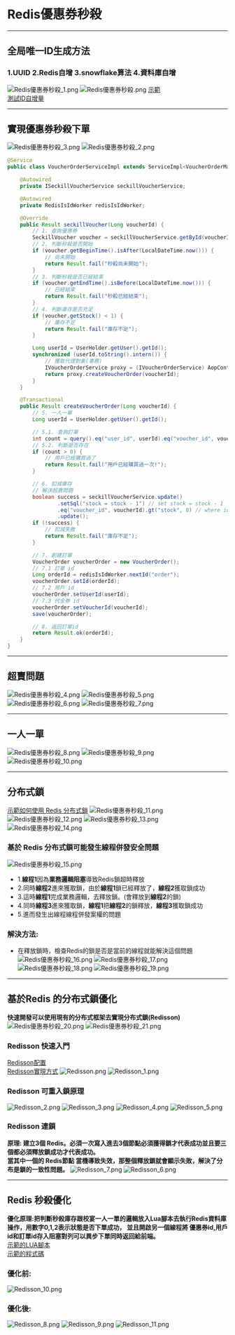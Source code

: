 # Redis優惠券秒殺

---

## 全局唯一ID生成方法
### 1.UUID 2.Redis自增 3.snowflake算法 4.資料庫自增
![Redis優惠券秒殺_1.png](../../picture/Redis%E5%84%AA%E6%83%A0%E5%88%B8%E7%A7%92%E6%AE%BA_1.png)
![Redis優惠券秒殺.png](../../picture/Redis%E5%84%AA%E6%83%A0%E5%88%B8%E7%A7%92%E6%AE%BA.png)
[示範](../../../hm-dianping/src/main/java/com/hmdp/utils/RedisIsIdWorker.java)  
[測試ID自增量](../../../hm-dianping/src/test/java/com/hmdp/HmDianPingApplicationTests.java)

---

## 實現優惠券秒殺下單
![Redis優惠券秒殺_3.png](../../picture/Redis%E5%84%AA%E6%83%A0%E5%88%B8%E7%A7%92%E6%AE%BA_3.png)
![Redis優惠券秒殺_2.png](../../picture/Redis%E5%84%AA%E6%83%A0%E5%88%B8%E7%A7%92%E6%AE%BA_2.png)
```java
@Service
public class VoucherOrderServiceImpl extends ServiceImpl<VoucherOrderMapper, VoucherOrder> implements IVoucherOrderService {

    @Autowired
    private ISeckillVoucherService seckillVoucherService;

    @Autowired
    private RedisIsIdWorker redisIsIdWorker;

    @Override
    public Result seckillVoucher(Long voucherId) {
        // 1. 查詢優惠券
        SeckillVoucher voucher = seckillVoucherService.getById(voucherId);
        // 2. 判斷秒殺是否開始
        if (voucher.getBeginTime().isAfter(LocalDateTime.now())) {
            // 尚未開始
            return Result.fail("秒殺尚未開始");
        }
        // 3. 判斷秒殺是否已經結束
        if (voucher.getEndTime().isBefore(LocalDateTime.now())) {
            // 已經結束
            return Result.fail("秒殺已經結束");
        }
        // 4. 判斷庫存是否充足
        if (voucher.getStock() < 1) {
            // 庫存不足
            return Result.fail("庫存不足");
        }

        Long userId = UserHolder.getUser().getId();
        synchronized (userId.toString().intern()) {
            // 獲取代理對象(事務)
            IVoucherOrderService proxy = (IVoucherOrderService) AopContext.currentProxy();
            return proxy.createVoucherOrder(voucherId);
        }
    }

    @Transactional
    public Result createVoucherOrder(Long voucherId) {
        // 5. 一人一單
        Long userId = UserHolder.getUser().getId();

        // 5.1. 查詢訂單
        int count = query().eq("user_id", userId).eq("voucher_id", voucherId).count();
        // 5.2. 判斷是否存在
        if (count > 0) {
            // 用戶已經購買過了
            return Result.fail("用戶已經購買過一次!");
        }

        // 6. 扣減庫存
        // 解決超賣問題
        boolean success = seckillVoucherService.update()
                .setSql("stock = stock - 1") // set stock = stock - 1
                .eq("voucher_id", voucherId).gt("stock", 0) // where id = ? and stock > 0
                .update();
        if (!success) {
            // 扣減失敗
            return Result.fail("庫存不足");
        }

        // 7. 創建訂單
        VoucherOrder voucherOrder = new VoucherOrder();
        // 7.1 訂單 id
        Long orderId = redisIsIdWorker.nextId("order");
        voucherOrder.setId(orderId);
        // 7.2 用戶 id
        voucherOrder.setUserId(userId);
        // 7.3 代金券 id
        voucherOrder.setVoucherId(voucherId);
        save(voucherOrder);

        // 8. 返回訂單id
        return Result.ok(orderId);
    }
}
```

---

## 超賣問題
![Redis優惠券秒殺_4.png](../../picture/Redis%E5%84%AA%E6%83%A0%E5%88%B8%E7%A7%92%E6%AE%BA_4.png)
![Redis優惠券秒殺_5.png](../../picture/Redis%E5%84%AA%E6%83%A0%E5%88%B8%E7%A7%92%E6%AE%BA_5.png)
![Redis優惠券秒殺_6.png](../../picture/Redis%E5%84%AA%E6%83%A0%E5%88%B8%E7%A7%92%E6%AE%BA_6.png)
![Redis優惠券秒殺_7.png](../../picture/Redis%E5%84%AA%E6%83%A0%E5%88%B8%E7%A7%92%E6%AE%BA_7.png)

---

## 一人一單
![Redis優惠券秒殺_8.png](../../picture/Redis%E5%84%AA%E6%83%A0%E5%88%B8%E7%A7%92%E6%AE%BA_8.png)
![Redis優惠券秒殺_9.png](../../picture/Redis%E5%84%AA%E6%83%A0%E5%88%B8%E7%A7%92%E6%AE%BA_9.png)
![Redis優惠券秒殺_10.png](../../picture/Redis%E5%84%AA%E6%83%A0%E5%88%B8%E7%A7%92%E6%AE%BA_10.png)

---

## 分布式鎖
[示範如何使用 Redis 分布式鎖](../../../hm-dianping/src/main/java/com/hmdp/utils/SimpleRedisLock.java)
![Redis優惠券秒殺_11.png](../../picture/Redis%E5%84%AA%E6%83%A0%E5%88%B8%E7%A7%92%E6%AE%BA_11.png)
![Redis優惠券秒殺_12.png](../../picture/Redis%E5%84%AA%E6%83%A0%E5%88%B8%E7%A7%92%E6%AE%BA_12.png)
![Redis優惠券秒殺_13.png](../../picture/Redis%E5%84%AA%E6%83%A0%E5%88%B8%E7%A7%92%E6%AE%BA_13.png)
![Redis優惠券秒殺_14.png](../../picture/Redis%E5%84%AA%E6%83%A0%E5%88%B8%E7%A7%92%E6%AE%BA_14.png)
### 基於 Redis 分布式鎖可能發生線程併發安全問題
![Redis優惠券秒殺_15.png](../../picture/Redis%E5%84%AA%E6%83%A0%E5%88%B8%E7%A7%92%E6%AE%BA_15.png)
- 1.**線程1**因為**業務邏輯阻塞**導致Redis鎖超時釋放
- 2.同時**線程2**進來獲取鎖，由於**線程1**鎖已經釋放了，**線程2**獲取鎖成功
- 3.這時**線程1**完成業務邏輯，去釋放鎖。(會釋放到**線程2**的鎖)
- 4.同時**線程3**進來獲取鎖，**線程1**把**線程2**的鎖釋放，**線程3**獲取鎖成功
- 5.進而發生出線程線程併發案權的問題
### 解決方法:
- 在釋放鎖時，檢查Redis的鎖是否是當前的線程就能解決這個問題
![Redis優惠券秒殺_16.png](../../picture/Redis%E5%84%AA%E6%83%A0%E5%88%B8%E7%A7%92%E6%AE%BA_16.png)
![Redis優惠券秒殺_17.png](../../picture/Redis%E5%84%AA%E6%83%A0%E5%88%B8%E7%A7%92%E6%AE%BA_17.png)
![Redis優惠券秒殺_18.png](../../picture/Redis%E5%84%AA%E6%83%A0%E5%88%B8%E7%A7%92%E6%AE%BA_18.png)
![Redis優惠券秒殺_19.png](../../picture/Redis%E5%84%AA%E6%83%A0%E5%88%B8%E7%A7%92%E6%AE%BA_19.png)

---

## 基於Redis 的分布式鎖優化
**快速開發可以使用現有的分布式框架去實現分布式鎖(Redisson)**
![Redis優惠券秒殺_20.png](../../picture/Redis%E5%84%AA%E6%83%A0%E5%88%B8%E7%A7%92%E6%AE%BA_20.png)
![Redis優惠券秒殺_21.png](../../picture/Redis%E5%84%AA%E6%83%A0%E5%88%B8%E7%A7%92%E6%AE%BA_21.png)
### Redisson 快速入門
[Redisson配置](../../../hm-dianping/src/main/java/com/hmdp/config/RedissonConfig.java)  
[Redisson實現方式](../../../hm-dianping/src/main/java/com/hmdp/service/impl/VoucherOrderServiceImpl.java)
![Redisson.png](../../picture/Redisson.png)
![Redisson_1.png](../../picture/Redisson_1.png)
### Redisson 可重入鎖原理
![Redisson_2.png](../../picture/Redisson_2.png)
![Redisson_3.png](../../picture/Redisson_3.png)
![Redisson_4.png](../../picture/Redisson_4.png)
![Redisson_5.png](../../picture/Redisson_5.png)
### Redisson 連鎖
**原理: 建立3個 Redis。必須一次寫入進去3個節點必須獲得鎖才代表成功並且要三個都必須釋放鎖成功才代表成功。  
  當其中一個的 Redis節點 當機導致失效，那整個釋放鎖就會顯示失敗，解決了分布是鎖的一致性問題。**
![Redisson_7.png](../../picture/Redisson_7.png)
![Redisson_6.png](../../picture/Redisson_6.png)

---

## Redis 秒殺優化
**優化原理:把判斷秒殺庫存跟校宴一人一單的邏輯放入Lua腳本去執行Redis資料庫操作，用數字0,1,2表示狀態是否下單成功，
並且開啟另一個線程將 優惠券id,用戶id和訂單id存入阻塞對列可以異步下單同時返回給前端。**  
[示範的LUA腳本](../../../hm-dianping/src/main/resources/seckill.lua)  
[示範的程式碼](../../../hm-dianping/src/main/java/com/hmdp/service/impl/VoucherOrderServiceImpl.java)
### 優化前:
![Redisson_10.png](../../picture/Redisson_10.png)
### 優化後:
![Redisson_8.png](../../picture/Redisson_8.png)
![Redisson_9.png](../../picture/Redisson_9.png)
![Redisson_11.png](../../picture/Redisson_11.png)
